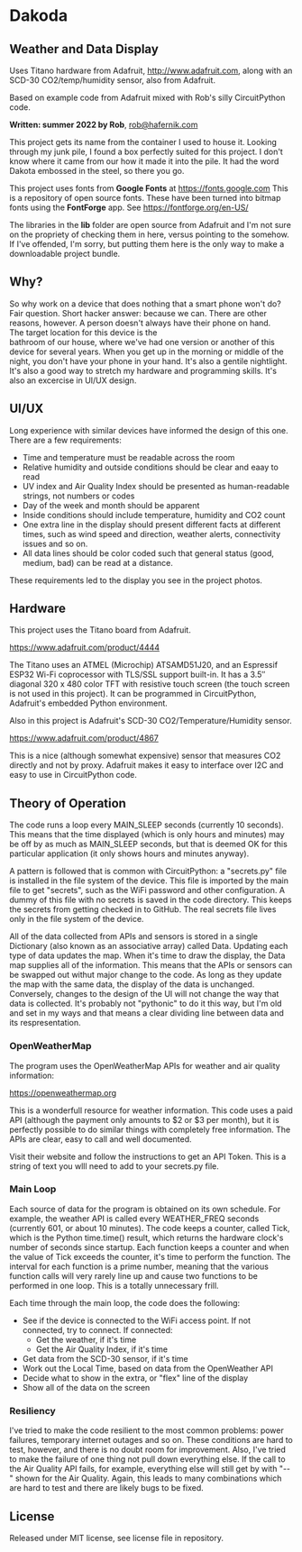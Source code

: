 
# Dakoda

## Weather and Data Display

Uses Titano hardware from Adafruit, http://www.adafruit.com,
along with an SCD-30 CO2/temp/humidity sensor, also from Adafruit.

Based on example code from Adafruit mixed with Rob's silly CircuitPython code.

**Written: summer 2022 by Rob**, rob@hafernik.com

This project gets its name from the container I used to house it.  Looking through my
junk pile, I found a box perfectly suited for this project.  I don't know where it 
came from our how it made it into the pile.  It had the word Dakota embossed in the 
steel, so there you go.

This project uses fonts from **Google Fonts** at https://fonts.google.com  This is a repository of open source fonts.  These have 
been turned into bitmap fonts using the **FontForge** app. See https://fontforge.org/en-US/

The libraries in the **lib** folder are open source from Adafruit and I'm not sure on the propriety 
of checking them in here, versus pointing to the somehow.  If I've offended, I'm sorry, but
putting them here is the only way to make a downloadable project bundle.

## Why?

So why work on a device that does nothing that a smart phone won't do?  Fair question.  Short hacker answer: 
because we can. There are other reasons, however. A person doesn't always have their phone on hand.  
The target location for this device is the  
bathroom of our house, where we've had one version or another of this device for several years.  When you
get up in the morning or middle of the night, you don't have your phone in your hand.  It's also a gentile nightlight.  It's also a good
way to stretch my hardware and programming skills.  It's also an excercise in UI/UX design.

## UI/UX

Long experience with similar devices have informed the design of this one.  There are a few requirements:

- Time and temperature must be readable across the room
- Relative humidity and outside conditions should be clear and eaay to read
- UV index and Air Quality Index should be presented as human-readable strings, not numbers or codes
- Day of the week and month should be apparent
- Inside conditions should include temperature, humidity and CO2 count
- One extra line in the display should present different facts at different times, such as wind speed and direction,
weather alerts, connectivity issues and so on.
- All data lines should be color coded such that general status (good, medium, bad) can be read at a distance.

These requirements led to the display you see in the project photos.

## Hardware

This project uses the Titano board from Adafruit.  

https://www.adafruit.com/product/4444

The Titano uses an ATMEL (Microchip) ATSAMD51J20, and an 
Espressif ESP32 Wi-Fi coprocessor with TLS/SSL support built-in. It has a 3.5″ diagonal 320 x 480 
color TFT with resistive touch screen (the touch screen is not used in this project).  It can be programmed
in CircuitPython, Adafruit's embedded Python environment.

Also in this project is Adafruit's SCD-30 CO2/Temperature/Humidity sensor.

https://www.adafruit.com/product/4867

This is a nice (although somewhat expensive) sensor that measures CO2 directly and not by proxy.  Adafruit
makes it easy to interface over I2C and easy to use in CircuitPython code.

## Theory of Operation

The code runs a loop every MAIN_SLEEP seconds (currently 10 seconds).  This means that the time displayed
(which is only hours and minutes) may be off by as much as MAIN_SLEEP seconds, but that is deemed OK for 
this particular application (it only shows hours and minutes anyway).

A pattern is followed that is common with CircuitPython: a "secrets.py" file is installed in the 
file system of the device.  This file is imported by the main file to get "secrets", such as the
WiFi password and other configuration.  A dummy of this file with no secrets is saved in the code
directory. This keeps the secrets from getting checked in to GitHub.   The real secrets file lives
only in the file system of the device.

All of the data collected from APIs and sensors is stored in a single Dictionary (also known as an associative array) called
Data.  Updating each type of data updates the map.  When it's time to draw the display, the
Data map supplies all of the information.  This means that the APIs or sensors can be
swapped out withut major change to the code.  As long as they update the map with the
same data, the display of the data is unchanged.  Conversely, changes to the design of 
the UI will not change the way that data is collected.  It's probably not "pythonic" to 
do it this way, but I'm old and set in my ways and that means a clear dividing line between
data and its respresentation.

### OpenWeatherMap

The program uses the OpenWeatherMap APIs for weather and air quality information:

https://openweathermap.org

This is a wonderfull resource for weather information.  This code uses a paid API (although the payment only 
amounts to $2 or $3 per month), but it is perfectly possible to do similar things with completely free
information.  The APIs are clear, easy to call and well documented.

Visit their website and follow the instructions to get an API Token.  This is a string of text you wlll 
need to add to your secrets.py file.

### Main Loop

Each source of data for the program is obtained on its own schedule.  For example, the weather API is
called every WEATHER_FREQ seconds (currently 601, or about 10 minutes).  The code keeps a counter, called 
Tick, which is the Python time.time() result, which returns the hardware clock's number of seconds
since startup.  Each function keeps a counter and when the value of Tick exceeds the counter, it's 
time to perform the function.  The interval for each function is a prime number, meaning that the 
various function calls will very rarely line up and cause two functions to be performed in one loop.
This is a totally unnecessary frill.

Each time through the main loop, the code does the following:

* See if the device is connected to the WiFi access point.  If not connected, try to connect. If connected:
	- Get the weather, if it's time
	- Get the Air Quality Index, if it's time
* Get data from the SCD-30 sensor, if it's time
* Work out the Local Time, based on data from the OpenWeather API
* Decide what to show in the extra, or "flex" line of the display
* Show all of the data on the screen

### Resiliency

I've tried to make the code resilient to the most common problems: power failures, temporary internet
outages and so on.  These conditions are hard to test, however, and there is no doubt room for improvement.
Also, I've tried to make the failure of one thing not pull down everything else.  If the call to the
Air Quality API fails, for example, everything else will still get by with "--" shown for the
Air Quality.  Again, this leads to many combinations which are hard to test and there are likely
bugs to be fixed.


## License

Released under MIT license, see license file in repository.


